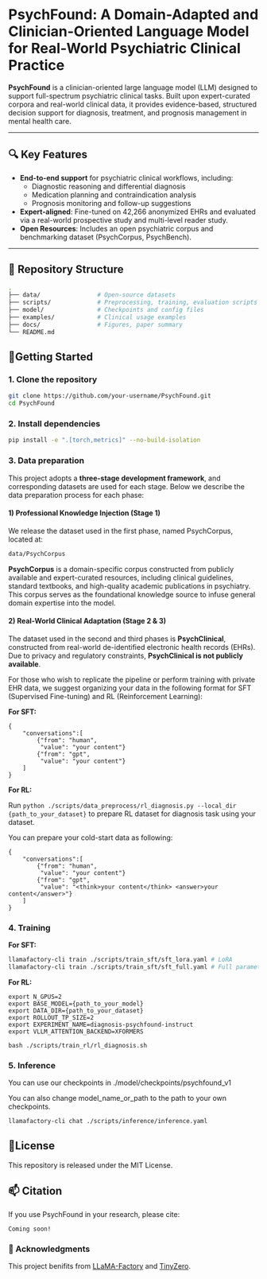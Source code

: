 # PsychFound: A Domain-Adapted and Clinician-Oriented Language Model for Real-World Psychiatric Clinical Practice

**PsychFound** is a clinician-oriented large language model (LLM) designed to support full-spectrum psychiatric clinical tasks. Built upon expert-curated corpora and real-world clinical data, it provides evidence-based, structured decision support for diagnosis, treatment, and prognosis management in mental health care.

---

## 🔍 Key Features

- **End-to-end support** for psychiatric clinical workflows, including:
  - Diagnostic reasoning and differential diagnosis
  - Medication planning and contraindication analysis
  - Prognosis monitoring and follow-up suggestions
- **Expert-aligned**: Fine-tuned on 42,266 anonymized EHRs and evaluated via a real-world prospective study and multi-level reader study.
- **Open Resources**: Includes an open psychiatric corpus and benchmarking dataset (PsychCorpus, PsychBench).

---

## 📁 Repository Structure

```bash
.
├── data/                # Open-source datasets
├── scripts/             # Preprocessing, training, evaluation scripts
├── model/               # Checkpoints and config files
├── examples/            # Clinical usage examples
├── docs/                # Figures, paper summary
└── README.md
```

## 🚀Getting Started

### 1. Clone the repository

```bash
git clone https://github.com/your-username/PsychFound.git
cd PsychFound
```

### 2. Install dependencies

```bash
pip install -e ".[torch,metrics]" --no-build-isolation
```

### 3. Data preparation

This project adopts a **three-stage development framework**, and corresponding datasets are used for each stage. Below we describe the data preparation process for each phase:

#### 1) Professional Knowledge Injection (Stage 1)

We release the dataset used in the first phase, named PsychCorpus, located at:

```bash
data/PsychCorpus
```

**PsychCorpus** is a domain-specific corpus constructed from publicly available and expert-curated resources, including clinical guidelines, standard textbooks, and high-quality academic publications in psychiatry. This corpus serves as the foundational knowledge source to infuse general domain expertise into the model.

#### 2) Real-World Clinical Adaptation (Stage 2 & 3)

The dataset used in the second and third phases is **PsychClinical**, constructed from real-world de-identified electronic health records (EHRs). Due to privacy and regulatory constraints, **PsychClinical is not publicly available**.

For those who wish to replicate the pipeline or perform training with private EHR data, we suggest organizing your data in the following format for SFT (Supervised Fine-tuning) and RL (Reinforcement Learning):

**For SFT:**

```
{
	"conversations":[
		{"from": "human",
		 "value": "your content"}
		{"from": "gpt",
		 "value": "your content"}
	]
}
```

**For RL:**

Run `python ./scripts/data_preprocess/rl_diagnosis.py --local_dir {path_to_your_dataset}` to prepare RL dataset for diagnosis task using your dataset.

You can prepare your cold-start data as following:

```
{
	"conversations":[
		{"from": "human",
		 "value": "your content"}
		{"from": "gpt",
		 "value": "<think>your content</think> <answer>your content</answer>"}
	]
}
```

### 4. Training 

**For SFT:**

```bash
llamafactory-cli train ./scripts/train_sft/sft_lora.yaml # LoRA
llamafactory-cli train ./scripts/train_sft/sft_full.yaml # Full parameters
```

**For RL:**

```
export N_GPUS=2
export BASE_MODEL={path_to_your_model}
export DATA_DIR={path_to_your_dataset}
export ROLLOUT_TP_SIZE=2
export EXPERIMENT_NAME=diagnosis-psychfound-instruct
export VLLM_ATTENTION_BACKEND=XFORMERS

bash ./scripts/train_rl/rl_diagnosis.sh
```

### 5. Inference

You can use our checkpoints in ./model/checkpoints/psychfound_v1

You can also change model_name_or_path to the path to your own checkpoints.

```bash
llamafactory-cli chat ./scripts/inference/inference.yaml
```

## 📄License

This repository is released under the MIT License.

## 📫 Citation

If you use PsychFound in your research, please cite:

```
Coming soon!
```

### 🤝 Acknowledgments

This project benifits from [LLaMA-Factory](https://github.com/hiyouga/LLaMA-Factory) and [TinyZero](https://github.com/Jiayi-Pan/TinyZero).